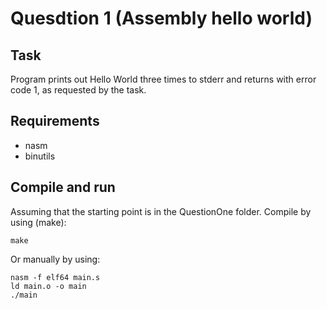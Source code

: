 # Quesdtion 1 (Assembly hello world)
## Task
Program prints out Hello World three times to stderr
and returns with error code 1, as requested by the task.
## Requirements
* nasm
* binutils

## Compile and run
Assuming that the starting point is in the QuestionOne folder.
Compile by using (make):
```
make
```
Or manually by using:
```
nasm -f elf64 main.s
ld main.o -o main
./main
```